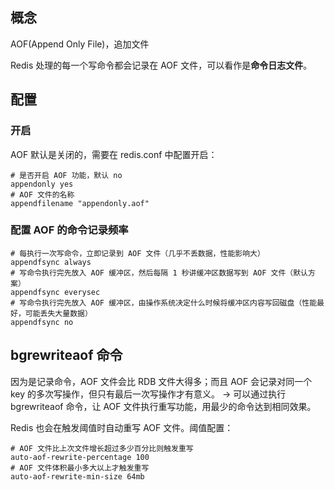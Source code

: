 ## 概念

AOF(Append Only File)，追加文件

Redis 处理的每一个写命令都会记录在 AOF 文件，可以看作是**命令日志文件**。

## 配置

### 开启

AOF 默认是关闭的，需要在 redis.conf 中配置开启：

```
# 是否开启 AOF 功能，默认 no
appendonly yes
# AOF 文件的名称
appendfilename "appendonly.aof"
```

### 配置 AOF 的命令记录频率

```
# 每执行一次写命令，立即记录到 AOF 文件（几乎不丢数据，性能影响大）
appendfsync always
# 写命令执行完先放入 AOF 缓冲区，然后每隔 1 秒讲缓冲区数据写到 AOF 文件（默认方案）
appendfsync everysec
# 写命令执行完先放入 AOF 缓冲区，由操作系统决定什么时候将缓冲区内容写回磁盘（性能最好，可能丢失大量数据）
appendfsync no
```

## bgrewriteaof 命令

因为是记录命令，AOF 文件会比 RDB 文件大得多；而且 AOF 会记录对同一个 key 的多次写操作，但只有最后一次写操作才有意义。
-> 可以通过执行 bgrewriteaof 命令，让 AOF 文件执行重写功能，用最少的命令达到相同效果。

Redis 也会在触发阈值时自动重写 AOF 文件。阈值配置：

```
# AOF 文件比上次文件增长超过多少百分比则触发重写
auto-aof-rewrite-percentage 100
# AOF 文件体积最小多大以上才触发重写
auto-aof-rewrite-min-size 64mb
```